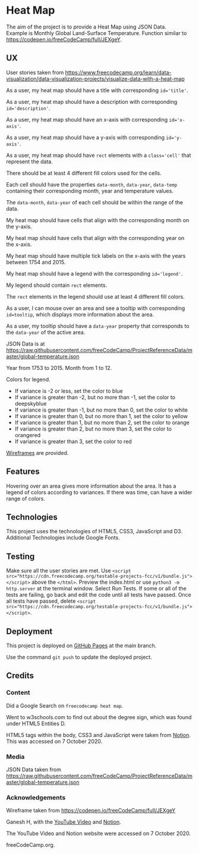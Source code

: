 # Heat Map

The aim of the project is to provide a Heat Map using JSON Data.  
Example is Monthly Global Land-Surface Temperature.  Function similar to
https://codepen.io/freeCodeCamp/full/JEXgeY.

## UX

User stories taken from https://www.freecodecamp.org/learn/data-visualization/data-visualization-projects/visualize-data-with-a-heat-map

As a user, my heat map should have a title with corresponding `id='title'`.

As a user, my heat map should have a description with corresponding `id='description'`.

As a user, my heat map should have an x-axis with corresponding `id='x-axis'`.

As a user, my heat map should have a y-axis with corresponding `id='y-axis'`.

As a user, my heat map should have `rect` elements with a `class='cell'` that represent
the data.

There should be at least 4 different fill colors used for the cells.

Each cell should have the properties `data-month`, `data-year`, `data-temp` containing their
corresponding month, year and temperature values.

The `data-month`, `data-year` of each cell should be within the range of the data.

My heat map should have cells that align with the corresponding month on the y-axis.

My heat map should have cells that align with the corresponding year on the x-axis.

My heat map should have multiple tick labels on the x-axis with the years between 1754 and 2015.

My heat map should have a legend with the corresponding `id='legend'`.

My legend should contain `rect` elements.

The `rect` elements in the legend should use at least 4 different fill colors.

As a user, I can mouse over an area and see a tooltip with corresponding `id=tooltip`, which displays
more information about the area.

As a user, my tooltip should have a `data-year` property that corresponds to the `data-year` of the
active area.

JSON Data is at https://raw.githubusercontent.com/freeCodeCamp/ProjectReferenceData/master/global-temperature.json

Year from 1753 to 2015.  Month from 1 to 12.

Colors for legend.

* If variance is -2 or less, set the color to blue
* If variance is greater than -2, but no more than -1, set the color to deepskyblue
* If variance is greater than -1, but no more than 0, set the color to white
* If variance is greater than 0, but no more than 1, set the color to yellow
* If variance is greater than 1, but no more than 2, set the color to orange
* If variance is greater than 2, but no more than 3, set the color to orangered
* If variance is greater than 3, set the color to red 

[Wireframes](wireframes/wireframe-heat-map) are provided.

## Features

Hovering over an area gives more information about the area.  It has a legend of colors according to
variances.  If there was time, can have a wider range of colors.

## Technologies

This project uses the technologies of HTML5, CSS3, JavaScript and D3.  Additional Technologies include Google Fonts.

## Testing

Make sure all the user stories are met.  Use `<script src="https://cdn.freecodecamp.org/testable-projects-fcc/v1/bundle.js"></script>`
above the `</html>`.  Preview the index.html or use `python3 -m http.server` at the terminal window.
Select Run Tests.  If some or all of the tests are failing, go back and edit the code until all tests have passed.
Once all tests have passed, delete `<script src="https://cdn.freecodecamp.org/testable-projects-fcc/v1/bundle.js"></script>`.

## Deployment

This project is deployed on [GitHub Pages](https://derektypist.github.io/heat-map) at the main branch.

Use the command `git push` to update the deployed project.

## Credits

### Content

Did a Google Search on `freecodecamp heat map`.

Went to w3schools.com to find out about the degree sign, which was found under HTML5 Entities D.  

HTML5 tags within the body, CSS3 and JavaScript were taken from [Notion](https://www.notion.so/Visualize-Data-with-a-Heat-Map-12660e493bd940ea95625aa641db574b).
This was accessed on 7 October 2020.

### Media

JSON Data taken from https://raw.githubusercontent.com/freeCodeCamp/ProjectReferenceData/master/global-temperature.json

### Acknowledgements

Wireframe taken from https://codepen.io/freeCodeCamp/full/JEXgeY

Ganesh H, with the [YouTube Video](https://www.youtube.com/watch?v=6uM_wLOayYI) and [Notion](https://www.notion.so/Visualize-Data-with-a-Heat-Map-12660e493bd940ea95625aa641db574b).

The YouTube Video and Notion website were accessed on 7 October 2020.

freeCodeCamp.org.


